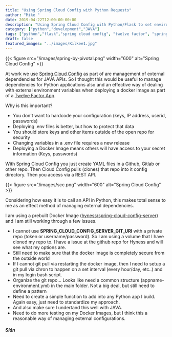 ```yaml
---
title: "Using Spring Cloud Config with Python Requests"
author: "Mike "
date: 2019-04-22T12:00:00-00:00
description: "Using Spring Cloud Config with Python/Flask to set environment variables"
category: ["python","development","JAVA"]
tags: ["python","flask","spring cloud config", "twelve factor", "spring framework"]
draft: false
featured_images: "../images/Kilkee1.jpg"
---
```


{{< figure src="/images/spring-by-pivotal.png" width="600" alt="Spring Cloud Config" >}}

At work we use [Spring Cloud Config](https://spring.io/projects/spring-cloud-config) as part of are management of external dependencies for JAVA APIs. So I thought this would be useful to manage dependencies for Python applications also and an effective way of dealing with external environment variables when deploying a docker image as part of a [Twelve Factor App](https://12factor.net/).

Why is this important?

- You don't want to hardcode your configuration (keys, IP address, userid, passwords)
- Deploying .env files is better, but how to protect that data
- You should store keys and other items outside of the open repo for security
- Changing variables in a .env file requires a new release
- Deploying a Docker Image means others will have access to your secret information (Keys, passwords)

With Spring Cloud Config you just create YAML files in a Github, Gitlab or other repo. Then Cloud Config pulls (clones) that repo into it config directory. Then you access via a REST API.

{{< figure src="/images/scc.png" width="600" alt="Spring Cloud Config" >}}

Considering how easy it is to call an API in Python, this makes total sense to me as an effect method of managing external dependencies.

I am using a prebuilt Docker Image ([hyness/spring-cloud-config-server](https://hub.docker.com/r/hyness/spring-cloud-config-server/)) and I am still working through a few issues.

- I cannot use **SPRING_CLOUD_CONFIG_SERVER_GIT_URI** with a private repo (token or username/password). So I am using a volume that I have cloned my repo to. I have a issue at the github repo for Hyness and will see what my options are.
- Still need to make sure that the docker image is completely secure from the outside world
- If I cannot git pull via restarting the docker image, then I need to setup a git pull via chron to happen on a set interval (every hour/day, etc..) and in my login bash script.
- Organize the git repo... Looks like need a common structure (appname-environment.yml) in the main folder. Not a big deal, but still need to define a pattern
- Need to create a simple function to add into any Python app I build. Again easy, just need to standardize my approach.
- And also make sure I undertand this well with JAVA.
- Need to do more testing on my Docker Images, but I think this a reasonable way of managing external configurations.


##### **Slán**

